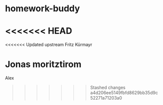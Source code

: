 # homework-buddy
<<<<<<< HEAD
=======
<<<<<<< Updated upstream
Fritz Kürmayr

Jonas
moritztirom
=======
Alex
>>>>>>> Stashed changes
>>>>>>> a4d206ee5149fbfd8629bb35d9c52271a71203a0
